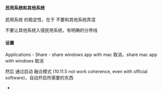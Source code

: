 
#### 民用系统和其他系统

民用系统 的稳定性，在于 不要和其他系统弄混

不要让其他系统入侵民用系统，有明确的分界线

#### 设置

Applications - Share - share windows app with mac 取消，share mac app with windows 取消

然后 通过启动 融合模式 (10.11.5 not work coherence, even with official software)，自动开启所需要的东西


-
